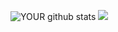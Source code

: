 
![YOUR github stats](https://github-readme-stats.vercel.app/api?username=Eduardosamcrro&theme=merko&locale=en&hide=total-issues,contributed-to)
![](https://github-readme-stats.vercel.app/api/top-langs/?username=Eduardosamcrro&hide=php&theme=tokyonight)
